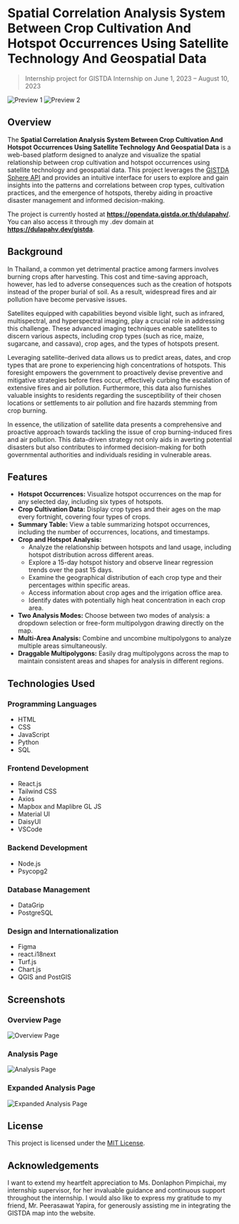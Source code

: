 # Spatial Correlation Analysis System Between Crop Cultivation And Hotspot Occurrences Using Satellite Technology And Geospatial Data

> Internship project for GISTDA Internship on June 1, 2023 – August 10, 2023

![Preview 1](https://i.imgur.com/On5wGUO.png)
![Preview 2](https://i.imgur.com/MSvVbtA.png)

## Overview

The **Spatial Correlation Analysis System Between Crop Cultivation And Hotspot Occurrences Using Satellite Technology And Geospatial Data** is a web-based platform designed to analyze and visualize the spatial relationship between crop cultivation and hotspot occurrences using satellite technology and geospatial data. This project leverages the [GISTDA Sphere API](https://sphere.gistda.or.th/) and provides an intuitive interface for users to explore and gain insights into the patterns and correlations between crop types, cultivation practices, and the emergence of hotspots, thereby aiding in proactive disaster management and informed decision-making.

The project is currently hosted at **<https://opendata.gistda.or.th/dulapahv/>**. You can also access it through my .dev domain at **<https://dulapahv.dev/gistda>**.

## Background

In Thailand, a common yet detrimental practice among farmers involves burning crops after harvesting. This cost and time-saving approach, however, has led to adverse consequences such as the creation of hotspots instead of the proper burial of soil. As a result, widespread fires and air pollution have become pervasive issues.

Satellites equipped with capabilities beyond visible light, such as infrared, multispectral, and hyperspectral imaging, play a crucial role in addressing this challenge. These advanced imaging techniques enable satellites to discern various aspects, including crop types (such as rice, maize, sugarcane, and cassava), crop ages, and the types of hotspots present.

Leveraging satellite-derived data allows us to predict areas, dates, and crop types that are prone to experiencing high concentrations of hotspots. This foresight empowers the government to proactively devise preventive and mitigative strategies before fires occur, effectively curbing the escalation of extensive fires and air pollution. Furthermore, this data also furnishes valuable insights to residents regarding the susceptibility of their chosen locations or settlements to air pollution and fire hazards stemming from crop burning.

In essence, the utilization of satellite data presents a comprehensive and proactive approach towards tackling the issue of crop burning-induced fires and air pollution. This data-driven strategy not only aids in averting potential disasters but also contributes to informed decision-making for both governmental authorities and individuals residing in vulnerable areas.

## Features

- **Hotspot Occurrences:** Visualize hotspot occurrences on the map for any selected day, including six types of hotspots.
- **Crop Cultivation Data:** Display crop types and their ages on the map every fortnight, covering four types of crops.
- **Summary Table:** View a table summarizing hotspot occurrences, including the number of occurrences, locations, and timestamps.
- **Crop and Hotspot Analysis:**
  - Analyze the relationship between hotspots and land usage, including hotspot distribution across different areas.
  - Explore a 15-day hotspot history and observe linear regression trends over the past 15 days.
  - Examine the geographical distribution of each crop type and their percentages within specific areas.
  - Access information about crop ages and the irrigation office area.
  - Identify dates with potentially high heat concentration in each crop area.
- **Two Analysis Modes:** Choose between two modes of analysis: a dropdown selection or free-form multipolygon drawing directly on the map.
- **Multi-Area Analysis:** Combine and uncombine multipolygons to analyze multiple areas simultaneously.
- **Draggable Multipolygons:** Easily drag multipolygons across the map to maintain consistent areas and shapes for analysis in different regions.

## Technologies Used

### Programming Languages

- HTML
- CSS
- JavaScript
- Python
- SQL

### Frontend Development

- React.js
- Tailwind CSS
- Axios
- Mapbox and Maplibre GL JS
- Material UI
- DaisyUI
- VSCode

### Backend Development

- Node.js
- Psycopg2

### Database Management

- DataGrip
- PostgreSQL

### Design and Internationalization

- Figma
- react.i18next
- Turf.js
- Chart.js
- QGIS and PostGIS

## Screenshots

### Overview Page

![Overview Page](https://i.imgur.com/KtYi1v3.png)

### Analysis Page

![Analysis Page](https://i.imgur.com/lmcooLe.png)

### Expanded Analysis Page

![Expanded Analysis Page](https://i.imgur.com/Bpbwqfm.png)

## License

This project is licensed under the [MIT License](https://github.com/dulapahv/Gistda-Internship/blob/main/LICENSE).

## Acknowledgements

I want to extend my heartfelt appreciation to Ms. Donlaphon Pimpichai, my internship supervisor, for her invaluable guidance and continuous support throughout the internship. I would also like to express my gratitude to my friend, Mr. Peerasawat Yapira, for generously assisting me in integrating the GISTDA map into the website.
